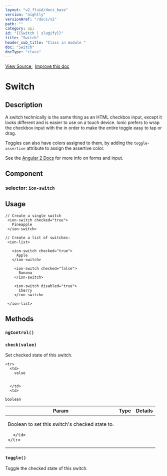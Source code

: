 ```yaml
---
layout: "v2_fluid/docs_base"
version: "nightly"
versionHref: "/docs/v2"
path: ""
category: api
id: "{{Switch | slugify}}"
title: "Switch"
header_sub_title: "Class in module "
doc: "Switch"
docType: "class"
---
```





<div class="improve-docs">
  <a href='http://github.com/driftyco/ionic2/tree/master/ionic/components/switch/switch.ts#L31'>
    View Source
  </a>
  &nbsp;
  <a href='http://github.com/driftyco/ionic2/edit/master/ionic/components/switch/switch.ts#L31'>
    Improve this doc
  </a>

  <!-- TODO(drewrygh, perrygovier): render this block in the correct location, markup identical to component docs -->

</div>




<h1 class="api-title">


Switch






</h1>






<h2>Description</h2>

<p>A switch technically is the same thing as an HTML checkbox input, except it looks different and is easier to use on a touch device. Ionic prefers to wrap the checkbox input with the <label> in order to make the entire toggle easy to tap or drag.</p>
<p>Toggles can also have colors assigned to them, by adding the <code>toggle-assertive</code> attribute to assign the assertive color.</p>
<p>See the <a href="https://angular.io/docs/js/latest/api/forms/">Angular 2 Docs</a> for more info on forms and input.</p>


<h2>Component</h2>
<h3>selector: <code>ion-switch</code></h3>

<h2>Usage</h2>

<pre><code class="lang-html">// Create a single switch
 &lt;ion-switch checked=&quot;true&quot;&gt;
   Pineapple
 &lt;/ion-switch&gt;

// Create a list of switches:
 &lt;ion-list&gt;

   &lt;ion-switch checked=&quot;true&quot;&gt;
     Apple
   &lt;/ion-switch&gt;

    &lt;ion-switch checked=&quot;false&quot;&gt;
      Banana
    &lt;/ion-switch&gt;

    &lt;ion-switch disabled=&quot;true&quot;&gt;
      Cherry
    &lt;/ion-switch&gt;

 &lt;/ion-list&gt;
</code></pre>







<h2>Methods</h2>

<div id="ngControl"></div>

<h3>
<code>ngControl()</code>

</h3>












<div id="check"></div>

<h3>
<code>check(value)</code>

</h3>

Set checked state of this switch.



<table class="table" style="margin:0;">
  <thead>
    <tr>
      <th>Param</th>
      <th>Type</th>
      <th>Details</th>
    </tr>
  </thead>
  <tbody>
    
    <tr>
      <td>
        value
        
        
      </td>
      <td>
        
  <code>boolean</code>
      </td>
      <td>
        <p>Boolean to set this switch&#39;s checked state to.</p>

        
      </td>
    </tr>
    
  </tbody>
</table>









<div id="toggle"></div>

<h3>
<code>toggle()</code>

</h3>

Toggle the checked state of this switch.









<!-- end content block -->


<!-- end body block -->


